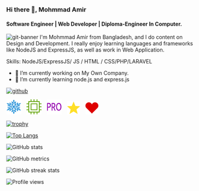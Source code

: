 ### Hi there 👋, Mohmmad Amir
#### Software Engineer | Web Developer | Diploma-Engineer In Computer.
![git-banner](https://user-images.githubusercontent.com/76723565/221138602-cf89ec31-9ff9-4c9a-9c50-707d3f8d8cd0.jpg)
I'm Mohmmad Amir from Bangladesh, and I do content on Design and Development. I really enjoy learning languages and frameworks like NodeJS and ExpressJS, as well as work in Web Application.

Skills: NodeJS/ExpressJS/ JS / HTML / CSS/PHP/LARAVEL

- 🔭 I’m currently working on My Own Company. 
- 🌱 I’m currently learning node.js and express.js 


[<img src='https://cdn.jsdelivr.net/npm/simple-icons@3.0.1/icons/github.svg' alt='github' height='40'>](https://github.com/Mohmmad-amir)  

<a href='https://archiveprogram.github.com/'><img src='https://raw.githubusercontent.com/acervenky/animated-github-badges/master/assets/acbadge.gif' width='40' height='40'></a> <a href='https://docs.github.com/en/developers'><img src='https://raw.githubusercontent.com/acervenky/animated-github-badges/master/assets/devbadge.gif' width='40' height='40'></a> <a href='https://github.com/pricing'><img src='https://raw.githubusercontent.com/acervenky/animated-github-badges/master/assets/pro.gif' width='40' height='40'></a> <a href='https://stars.github.com/'><img src='https://raw.githubusercontent.com/acervenky/animated-github-badges/master/assets/starbadge.gif' width='35' height='35'></a> <a href='https://docs.github.com/en/github/supporting-the-open-source-community-with-github-sponsors'><img src='https://raw.githubusercontent.com/acervenky/animated-github-badges/master/assets/sponsorbadge.gif' width='35' height='35'></a> 

[![trophy](https://github-profile-trophy.vercel.app/?username=Mohmmad-amir)](https://github.com/ryo-ma/github-profile-trophy)

[![Top Langs](https://github-readme-stats.vercel.app/api/top-langs/?username=Mohmmad-amir)](https://github.com/anuraghazra/github-readme-stats)

![GitHub stats](https://github-readme-stats.vercel.app/api?username=Mohmmad-amir&show_icons=true&count_private=true)  

![GitHub metrics](https://metrics.lecoq.io/Mohmmad-amir)  

![GitHub streak stats](https://streak-stats.demolab.com/?user=Mohmmad-amir)  

![Profile views](https://gpvc.arturio.dev/Mohmmad-amir)  
